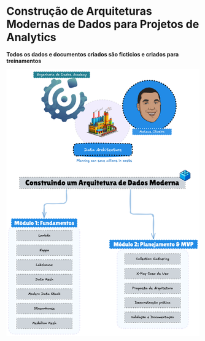 # Construção de Arquiteturas Modernas de Dados para Projetos de Analytics
**Todos os dados e documentos criados são ficticios e criados para treinamentos**

![roadmap.png](excalidraw/roadmap.png)